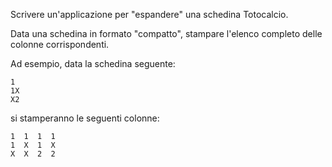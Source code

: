 Scrivere un'applicazione per "espandere" una schedina Totocalcio.

Data una schedina in formato "compatto", stampare l'elenco completo delle colonne corrispondenti.

Ad esempio, data la schedina seguente:

```
1
1X
X2
```

si stamperanno le seguenti colonne:

```
1  1  1  1
1  X  1  X
X  X  2  2
```
 
